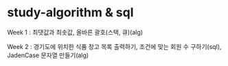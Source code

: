 # study-algorithm & sql

Week 1 : 최댓값과 최솟값, 올바른 괄호(스택, 큐)(alg)

Week 2 : 경기도에 위치한 식품 창고 목록 출력하기, 조건에 맞는 회원 수 구하기(sql), JadenCase 문자열 만들기(alg)

